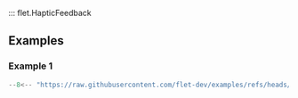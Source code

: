 ::: flet.HapticFeedback

## Examples

### Example 1

```python
--8<-- "https://raw.githubusercontent.com/flet-dev/examples/refs/heads/v1-docs/python/controls/"
```
